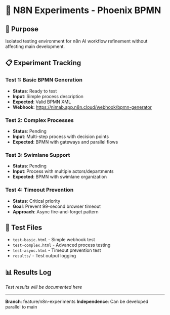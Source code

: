 # 🧪 N8N Experiments - Phoenix BPMN

## 🎯 Purpose
Isolated testing environment for n8n AI workflow refinement without affecting main development.

## 📋 Experiment Tracking

### **Test 1: Basic BPMN Generation**
- **Status**: Ready to test
- **Input**: Simple process description
- **Expected**: Valid BPMN XML
- **Webhook**: https://nimab.app.n8n.cloud/webhook/bpmn-generator

### **Test 2: Complex Processes**
- **Status**: Pending
- **Input**: Multi-step process with decision points
- **Expected**: BPMN with gateways and parallel flows

### **Test 3: Swimlane Support**
- **Status**: Pending  
- **Input**: Process with multiple actors/departments
- **Expected**: BPMN with swimlane organization

### **Test 4: Timeout Prevention**
- **Status**: Critical priority
- **Goal**: Prevent 99-second browser timeout
- **Approach**: Async fire-and-forget pattern

## 🔬 Test Files
- `test-basic.html` - Simple webhook test
- `test-complex.html` - Advanced process testing
- `test-async.html` - Timeout prevention test
- `results/` - Test output logging

## 📊 Results Log
*Test results will be documented here*

---
**Branch**: feature/n8n-experiments
**Independence**: Can be developed parallel to main